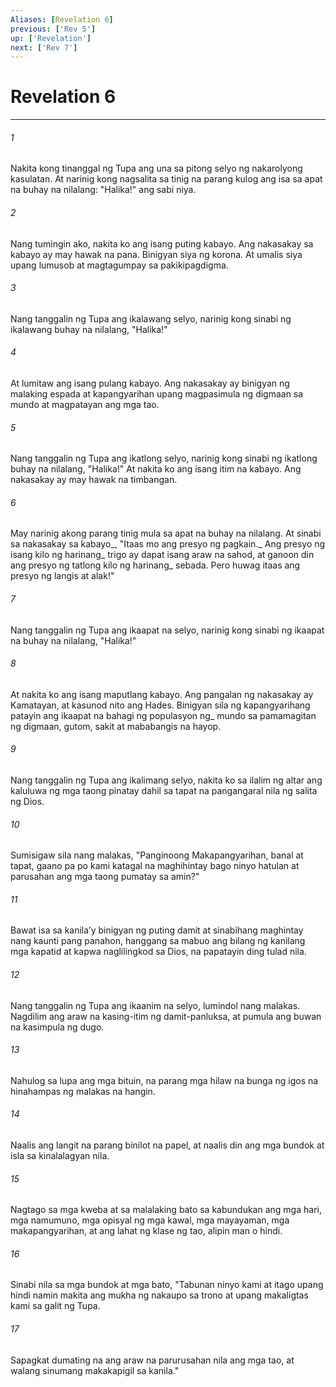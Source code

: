 ```yaml
---
Aliases: [Revelation 6]
previous: ['Rev 5']
up: ['Revelation']
next: ['Rev 7']
---
```

# Revelation 6

***






















###### 1 










Nakita kong tinanggal ng Tupa ang una sa pitong selyo ng nakarolyong kasulatan. At narinig kong nagsalita sa tinig na parang kulog ang isa sa apat na buhay na nilalang: "Halika!" ang sabi niya. 





















###### 2 










Nang tumingin ako, nakita ko ang isang puting kabayo. Ang nakasakay sa kabayo ay may hawak na pana. Binigyan siya ng korona. At umalis siya upang lumusob at magtagumpay sa pakikipagdigma. 





















###### 3 










Nang tanggalin ng Tupa ang ikalawang selyo, narinig kong sinabi ng ikalawang buhay na nilalang, "Halika!" 





















###### 4 










At lumitaw ang isang pulang kabayo. Ang nakasakay ay binigyan ng malaking espada at kapangyarihan upang magpasimula ng digmaan sa mundo at magpatayan ang mga tao. 





















###### 5 










Nang tanggalin ng Tupa ang ikatlong selyo, narinig kong sinabi ng ikatlong buhay na nilalang, "Halika!" At nakita ko ang isang itim na kabayo. Ang nakasakay ay may hawak na timbangan. 





















###### 6 










May narinig akong parang tinig mula sa apat na buhay na nilalang. At sinabi sa nakasakay sa kabayo_, "Itaas mo ang presyo ng pagkain._ Ang presyo ng isang kilo ng harinang_ trigo ay dapat isang araw na sahod, at ganoon din ang presyo ng tatlong kilo ng harinang_ sebada. Pero huwag itaas ang presyo ng langis at alak!" 





















###### 7 










Nang tanggalin ng Tupa ang ikaapat na selyo, narinig kong sinabi ng ikaapat na buhay na nilalang, "Halika!" 





















###### 8 










At nakita ko ang isang maputlang kabayo. Ang pangalan ng nakasakay ay Kamatayan, at kasunod nito ang Hades. Binigyan sila ng kapangyarihang patayin ang ikaapat na bahagi ng populasyon ng_ mundo sa pamamagitan ng digmaan, gutom, sakit at mababangis na hayop. 





















###### 9 










Nang tanggalin ng Tupa ang ikalimang selyo, nakita ko sa ilalim ng altar ang kaluluwa ng mga taong pinatay dahil sa tapat na pangangaral nila ng salita ng Dios. 





















###### 10 










Sumisigaw sila nang malakas, "Panginoong Makapangyarihan, banal at tapat, gaano pa po kami katagal na maghihintay bago ninyo hatulan at parusahan ang mga taong pumatay sa amin?" 





















###### 11 










Bawat isa sa kanilaʼy binigyan ng puting damit at sinabihang maghintay nang kaunti pang panahon, hanggang sa mabuo ang bilang ng kanilang mga kapatid at kapwa naglilingkod sa Dios, na papatayin ding tulad nila. 





















###### 12 










Nang tanggalin ng Tupa ang ikaanim na selyo, lumindol nang malakas. Nagdilim ang araw na kasing-itim ng damit-panluksa, at pumula ang buwan na kasimpula ng dugo. 





















###### 13 










Nahulog sa lupa ang mga bituin, na parang mga hilaw na bunga ng igos na hinahampas ng malakas na hangin. 





















###### 14 










Naalis ang langit na parang binilot na papel, at naalis din ang mga bundok at isla sa kinalalagyan nila. 





















###### 15 










Nagtago sa mga kweba at sa malalaking bato sa kabundukan ang mga hari, mga namumuno, mga opisyal ng mga kawal, mga mayayaman, mga makapangyarihan, at ang lahat ng klase ng tao, alipin man o hindi. 





















###### 16 










Sinabi nila sa mga bundok at mga bato, "Tabunan ninyo kami at itago upang hindi namin makita ang mukha ng nakaupo sa trono at upang makaligtas kami sa galit ng Tupa. 





















###### 17 










Sapagkat dumating na ang araw na parurusahan nila ang mga tao, at walang sinumang makakapigil sa kanila."
